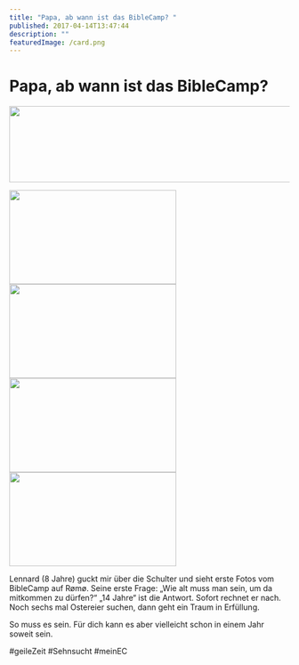 ```yaml
---
title: "Papa, ab wann ist das BibleCamp? "
published: 2017-04-14T13:47:44
description: ""
featuredImage: /card.png
---
```


# Papa, ab wann ist das BibleCamp? 

<p><img src="/old/DSC_3831-300x66.jpg" alt width="623" height="137"></p><p><img src="/old/DSC_3820-300x169.jpg" alt width="300" height="169"><img src="/old/DSC_3827-300x169.jpg" alt width="300" height="169"><img src="/old/DSC_3829-300x169.jpg" alt width="300" height="169"><img src="/old/DSC_3870-300x169.jpg" alt width="300" height="169"></p><p>Lennard (8 Jahre) guckt mir über die Schulter und sieht erste Fotos vom BibleCamp auf Rømø. Seine erste Frage: &#8222;Wie alt muss man sein, um da mitkommen zu dürfen?&#8220; &#8222;14 Jahre&#8220; ist die Antwort. Sofort rechnet er nach. Noch sechs mal Ostereier suchen, dann geht ein Traum in Erfüllung.</p><p>So muss es sein. Für dich kann es aber vielleicht schon in einem Jahr soweit sein.</p><p>#geileZeit #Sehnsucht #meinEC</p>